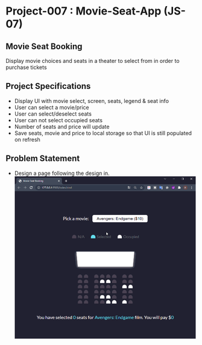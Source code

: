 # Project-007 : Movie-Seat-App (JS-07)

## Movie Seat Booking

Display movie choices and seats in a theater to select from in order to purchase tickets

## Project Specifications

- Display UI with movie select, screen, seats, legend & seat info
- User can select a movie/price
- User can select/deselect seats
- User can not select occupied seats
- Number of seats and price will update
- Save seats, movie and price to local storage so that UI is still populated on refresh
## Problem Statement

- Design a page following the design in.
![Form](movie_seat_booking.gif)
